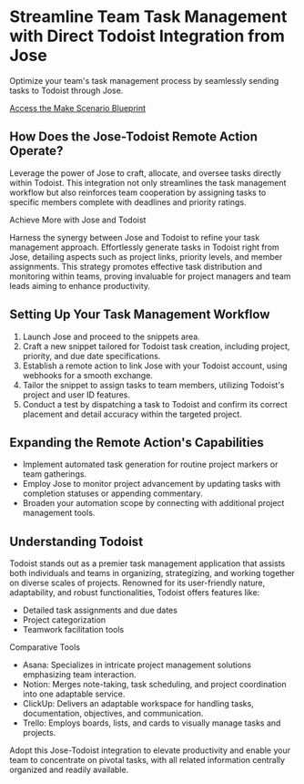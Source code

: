 Streamline Team Task Management with Direct Todoist Integration from Jose
==============

Optimize your team's task management process by seamlessly sending tasks to Todoist through Jose.

[Access the Make Scenario Blueprint](https://v1.whalesyncusercontent.com/v1/58ca644a5fdcd091a2c112ba/81d29345215f63eafe8044c6/ab5c40cc41fb7ea904aeb7c2/-JOSE--Todoist-plan-tasks.json)

How Does the Jose-Todoist Remote Action Operate?
------------------------------------------------

Leverage the power of Jose to craft, allocate, and oversee tasks directly within Todoist. This integration not only streamlines the task management workflow but also reinforces team cooperation by assigning tasks to specific members complete with deadlines and priority ratings.

Achieve More with Jose and Todoist

Harness the synergy between Jose and Todoist to refine your task management approach. Effortlessly generate tasks in Todoist right from Jose, detailing aspects such as project links, priority levels, and member assignments. This strategy promotes effective task distribution and monitoring within teams, proving invaluable for project managers and team leads aiming to enhance productivity.

Setting Up Your Task Management Workflow
----------------------------------------

1. Launch Jose and proceed to the snippets area.
2. Craft a new snippet tailored for Todoist task creation, including project, priority, and due date specifications.
3. Establish a remote action to link Jose with your Todoist account, using webhooks for a smooth exchange.
4. Tailor the snippet to assign tasks to team members, utilizing Todoist's project and user ID features.
5. Conduct a test by dispatching a task to Todoist and confirm its correct placement and detail accuracy within the targeted project.

Expanding the Remote Action's Capabilities
-----------------------------------------

- Implement automated task generation for routine project markers or team gatherings.
- Employ Jose to monitor project advancement by updating tasks with completion statuses or appending commentary.
- Broaden your automation scope by connecting with additional project management tools.

Understanding Todoist
---------------------

Todoist stands out as a premier task management application that assists both individuals and teams in organizing, strategizing, and working together on diverse scales of projects. Renowned for its user-friendly nature, adaptability, and robust functionalities, Todoist offers features like:

- Detailed task assignments and due dates
- Project categorization
- Teamwork facilitation tools

Comparative Tools

- Asana: Specializes in intricate project management solutions emphasizing team interaction.
- Notion: Merges note-taking, task scheduling, and project coordination into one adaptable service.
- ClickUp: Delivers an adaptable workspace for handling tasks, documentation, objectives, and communication.
- Trello: Employs boards, lists, and cards to visually manage tasks and projects.

Adopt this Jose-Todoist integration to elevate productivity and enable your team to concentrate on pivotal tasks, with all related information centrally organized and readily available.
